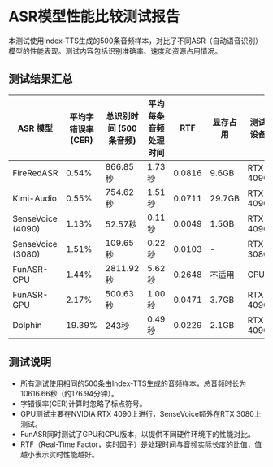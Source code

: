 # ASR模型性能比较测试报告

本测试使用Index-TTS生成的500条音频样本，对比了不同ASR（自动语音识别）模型的性能表现。测试内容包括识别准确率、速度和资源占用情况。

## 测试结果汇总

| ASR 模型 | 平均字错误率 (CER) | 总识别时间 (500条音频) | 平均每条音频处理时间 | RTF | 显存占用 | 测试设备 |
|---------|-------------------|---------------------|-------------------|------|---------|---------|
| FireRedASR | 0.54% | 866.85秒 | 1.73秒 | 0.0816 | 9.6GB | RTX 4090 |
| Kimi-Audio | 0.55% | 754.62秒 | 1.51秒 | 0.0711 | 29.7GB | RTX 4090 |
| SenseVoice (4090) | 1.13% | 52.57秒 | 0.11秒 | 0.0049 | 1.5GB | RTX 4090 |
| SenseVoice (3080) | 1.51% | 109.65秒 | 0.22秒 | 0.0103 | - | RTX 3080 |
| FunASR-CPU | 1.44% | 2811.92秒 | 5.62秒 | 0.2648 | 不适用 | CPU |
| FunASR-GPU | 2.17% | 500.63秒 | 1.00秒 | 0.0471 | 3.7GB | RTX 4090 |
| Dolphin | 19.39% | 243秒 | 0.49秒 | 0.0229 | 2.1GB | RTX 4090 |

## 测试说明

- 所有测试使用相同的500条由Index-TTS生成的音频样本，总音频时长为10616.66秒（约176.94分钟）。
- 字错误率(CER)计算时忽略了标点符号。
- GPU测试主要在NVIDIA RTX 4090上进行，SenseVoice额外在RTX 3080上测试。
- FunASR同时测试了GPU和CPU版本，以提供不同硬件环境下的性能对比。
- RTF（Real-Time Factor，实时因子）是处理时间与音频实际长度的比值，值越小表示实时性能越好。
